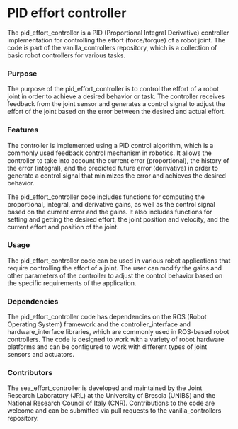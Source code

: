 # PID effort controller
The pid_effort_controller is a PID (Proportional Integral Derivative) controller implementation for controlling the effort (force/torque) of a robot joint. The code is part of the vanilla_controllers repository, which is a collection of basic robot controllers for various tasks.

### Purpose
The purpose of the pid_effort_controller is to control the effort of a robot joint in order to achieve a desired behavior or task. The controller receives feedback from the joint sensor and generates a control signal to adjust the effort of the joint based on the error between the desired and actual effort.

### Features
The controller is implemented using a PID control algorithm, which is a commonly used feedback control mechanism in robotics. It allows the controller to take into account the current error (proportional), the history of the error (integral), and the predicted future error (derivative) in order to generate a control signal that minimizes the error and achieves the desired behavior.

The pid_effort_controller code includes functions for computing the proportional, integral, and derivative gains, as well as the control signal based on the current error and the gains. It also includes functions for setting and getting the desired effort, the joint position and velocity, and the current effort and position of the joint.

### Usage
The pid_effort_controller code can be used in various robot applications that require controlling the effort of a joint. The user can modify the gains and other parameters of the controller to adjust the control behavior based on the specific requirements of the application.

### Dependencies
The pid_effort_controller code has dependencies on the ROS (Robot Operating System) framework and the controller_interface and hardware_interface libraries, which are commonly used in ROS-based robot controllers. The code is designed to work with a variety of robot hardware platforms and can be configured to work with different types of joint sensors and actuators.

### Contributors
The sea_effort_controller is developed and maintained by the Joint Research Laboratory (JRL) at the University of Brescia (UNIBS) and the National Research Council of Italy (CNR). Contributions to the code are welcome and can be submitted via pull requests to the vanilla_controllers repository.

